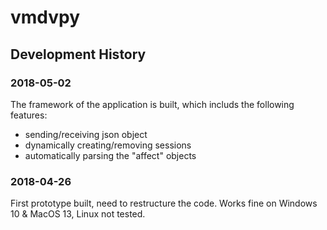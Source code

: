 # vmdvpy
## Development History

### 2018-05-02
The framework of the application is built, which includs the following features: 
* sending/receiving json object
* dynamically creating/removing sessions
* automatically parsing the "affect" objects

### 2018-04-26
First prototype built, need to restructure the code.
Works fine on Windows 10 & MacOS 13, Linux not tested. 

